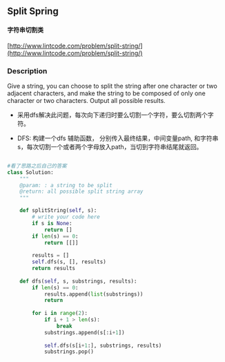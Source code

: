 ## Split Spring

#### 字符串切割类

[http://www.lintcode.com/problem/split-string/](http://www.lintcode.com/problem/split-string/)



### Description

Give a string, you can choose to split the string after one character or two adjacent characters, and make the string to be composed of only one character or two characters. Output all possible results.

* 采用dfs解决此问题，每次向下递归时要么切割一个字符，要么切割两个字符。
- DFS: 构建一个dfs 辅助函数， 分别传入最终结果，中间变量path, 和字符串s，每次切割一个或者两个字母放入path，当切到字符串结尾就返回。



```py

#看了思路之后自己的答案
class Solution:
    """
    @param: : a string to be split
    @return: all possible split string array
    """

    def splitString(self, s):
        # write your code here
        if s is None:
            return []
        if len(s) == 0:
            return [[]]
            
        results = []
        self.dfs(s, [], results)
        return results
        
    def dfs(self, s, substrings, results):
        if len(s) == 0:
            results.append(list(substrings))
            return 
            
        for i in range(2):
            if i + 1 > len(s):
                break
            substrings.append(s[:i+1])
            
            self.dfs(s[i+1:], substrings, results)
            substrings.pop()
            
            
        

```




